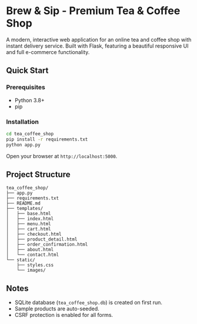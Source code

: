 # Brew & Sip - Premium Tea & Coffee Shop

A modern, interactive web application for an online tea and coffee shop with instant delivery service. Built with Flask, featuring a beautiful responsive UI and full e-commerce functionality.

## Quick Start

### Prerequisites
- Python 3.8+
- pip

### Installation
```bash
cd tea_coffee_shop
pip install -r requirements.txt
python app.py
```

Open your browser at `http://localhost:5000`.

## Project Structure
```
tea_coffee_shop/
├── app.py
├── requirements.txt
├── README.md
├── templates/
│   ├── base.html
│   ├── index.html
│   ├── menu.html
│   ├── cart.html
│   ├── checkout.html
│   ├── product_detail.html
│   ├── order_confirmation.html
│   ├── about.html
│   └── contact.html
└── static/
    ├── styles.css
    └── images/
```

## Notes
- SQLite database (`tea_coffee_shop.db`) is created on first run.
- Sample products are auto-seeded.
- CSRF protection is enabled for all forms.
